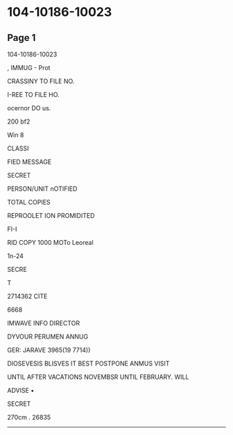 # 104-10186-10023

## Page 1

104-10186-10023

, IMMUG - Prot

CRASSINY TO FILE NO.

I-REE TO FILE HO.

ocernor DO us.

200 bf2

Win 8

CLASSI

FIED MESSAGE

SECRET

PERSON/UNIT nOTIFIED

TOTAL COPIES

REPROOLET ION PROMIDITED

FI-I

RID COPY 1000 MOTo Leoreal

1n-24

SECRE

T

2714362 CITE

6668

IMWAVE INFO DIRECTOR

DYVOUR PERUMEN ANNUG

GER: JARAVE 3965(19 7714))

DIOSEVESIS BLISVES IT BEST POSTPONE ANMUS VISIT

UNTIL AFTER VACATIONS NOVEMBSR UNTIL FEBRUARY. WILL

ADVISE •

SECRET

270cm . 26835

---

